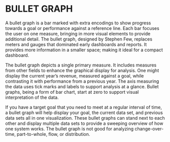 # BULLET GRAPH

A bullet graph is a bar marked with extra encodings to show progress towards a goal or performance against a reference line. Each bar focuses the user on one measure, bringing in more visual elements to provide additional detail. The bullet graph, designed by Stephen Few, replaces meters and gauges that dominated early dashboards and reports. It provides more information in a smaller space; making it ideal for a compact dashboard.


The bullet graph depicts a single primary measure. It includes measures from other fields to enhance the graphical display for analysis. One might display the current year’s revenue, measured against a goal, while contrasting it with performance from a previous year. The axis measuring the data uses tick marks and labels to support analysis at a glance. Bullet graphs, being a form of bar chart, start at zero to support visual interpretation of the data.


If you have a target goal that you need to meet at a regular interval of time, a bullet graph will help display your goal, the current data set, and previous data sets all in one visualization. These bullet graphs can stand next to each other and display multiple data sets to provide a sweeping overview of how one system works. The bullet graph is not good for analyzing change-over-time, part-to-whole, flow, or distribution. 

